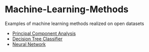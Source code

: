 # Machine-Learning-Methods
Examples of machine learning methods realized on open datasets
  
- [Principal Component Analysis](https://github.com/Svkhorol/Machine-Learning-Methods/blob/main/Principal%20Component%20Analysis/PCA_news.ipynb)  
- [Decision Tree Classifier](https://github.com/Svkhorol/Machine-Learning-Methods/blob/main/Decision%20Tree%20Classifier/DecisionTree_credit_approve.ipynb)  
- [Neural Network](https://github.com/Svkhorol/Machine-Learning-Methods/blob/main/Neural%20Network/NN_heart_disease.ipynb)  
